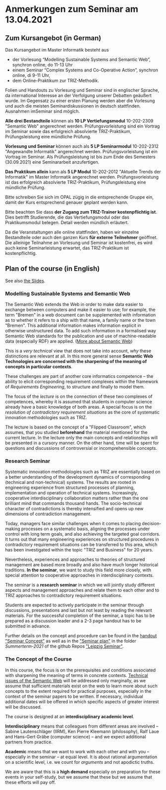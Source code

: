 # Anmerkungen zum Seminar am 13.04.2021

## Zum Kursangebot (in German)

Das Kursangebot im Master Informatik besteht aus
* der Vorlesung “Modelling Sustainable Systems and Semantic Web”, synchron
  online, do 11-13 Uhr
* einem Seminar “Complex Systems and Co-Operative Action”, synchron online, di
  9-11 Uhr,
* dem Online-Praktikum zur TRIZ-Methodik.

Folien und Handouts zu Vorlesung und Seminar sind in englischer Sprache, da
international Interesse an der Verfolgung unserer Debatten geäußert wurde.  Im
Gegensatz zu einer ersten Planung werden aber die Vorlesung und auch die
meisten Seminardiskussionen in deutsch stattfinden. Ausnahmen imSeminar sind
möglch.

__Alle drei Bestandteile__ können als __10 LP Vertiefungsmodul__ 10-202-2309
"Semantic Web" angerechnet werden. Prüfungsvorleistung sind ein Vortrag im
Seminar sowie das erfolgreich absolvierte TRIZ-Praktikum, Prüfungsleistung
eine mündliche Prüfung.

__Vorlesung und Seminar__ können auch als __5 LP Seminarmodul__ 10-202-2312
"Angewandte Informatik" angerechnet werden. Prüfungsvorleistung ist ein Vortrag
im Seminar. Als Prüfungsleistung ist bis zum Ende des Semesters (30.09.2021)
eine Seminararbeit anzufertigen.

__Das Praktikum allein__ kann als __5 LP Modul__ 10-202-2012 "Aktuelle Trends
der Informatik" im Master Informatik angerechnet werden. Prüfungsvorleistung
ist das erfolgreich absolvierte TRIZ-Praktikum, Prüfungsleistung eine
mündliche Prüfung.

Bitte schreiben Sie sich im OPAL zügig in die entsprechende Gruppe ein, damit
der Kurs entsprechend genauer geplant werden kann.

Bitte beachten Sie dass __der Zugang zum TRIZ-Trainer kostenpflichtig ist__.
Dies betrifft Studierende, die das Vertiefungsmodul oder das Praktikumsmodul
belegen.  Detail werden mündlich erläutert.

Da die Veranstaltungen alle online stattfinden, haben wir einzelne
Bestandteile oder auch den ganzen Kurs __für externe Teilnehmer__ geöffnet.
Die alleinige Teilnahme an Vorlesung und Seminar ist kostenfrei, es wird auch
keine Seminarleistung erwartet, das TRIZ-Praktikum ist kostenpflichtig.

## Plan of the course (in English)

See also [the Slides](Slides.pdf).

### Modelling Sustainable Systems and Semantic Web

The Semantic Web extends the Web in order to make data easier to exchange
between computers and make it easier to use; for example, the term "Bremen" in
a web document can be supplemented with information as to whether it refers to
a ship with that name, a family name or the town "Bremen".  This additional
information makes information explicit in otherwise unstructured data.  To add
such information in a formalised way Semantic Web standards for the
publication and use of machine-readable data (especially RDF) are applied.
([More about Semantic Web](https://en.wikipedia.org/wiki/Semantic_Web))

This is a _very technical_ view that does not take into account, _why_ these
distinctions are relevant at all.  In this more general sense __Semantic Web
Technologies are concerned with the sharpening of the meaning of concepts in
particular contexts__.

These challenges are part of another core informatics competence &ndash; the
ability to elicit corresponding requirement complexes within the framework of
_Requirements Engineering_, to structure and finally to model them.

The focus of the _lecture_ is on the connection of these two complexes of
competences, whereby it is assumed that students in computer science already
have a basic knowledge of both areas.  A special focus is on the _resolution
of contradictory requirement situations_ as the core of systematic innovation
methodologies such as TRIZ.

The lecture is based on the concept of a "Flipped Classroom", which assumes,
that you studied __beforehand__ the material mentioned for the current
lecture. In the lecture only the main concepts and relationships will be
presented in a cursory manner.  On the other hand, time will be spent for
questions and discussions of controversial or incomprehensible concepts.

### Research Seminar

Systematic innovation methodologies such as TRIZ are essentially based on a
better understanding of the development dynamics of corresponding (technical
and non-technical) systems.  The results are rooted in engineering experience
from structured processes of planning, implementation and operation of
technical systems. Increasingly, cooperative interdisciplinary collaboration
matters rather than the one brilliant mind that commands thousand hands. The
socio-technical character of contradictions is thereby intensified and opens
up new dimensions of contradiction management.

Today, managers face similar challenges when it comes to placing
decision-making processes on a systematic basis, aligning the processes under
control with long term goals, and also achieving the targeted goal corridors.
It turns out that many engineering experiences on structured procedures in
contradictory requirement situations can be transferred to this area, which
has been investigated within the topic "TRIZ and Business" for 20 years.

Nevertheless, experiences and approaches to theories of structured management
are based more broadly and also have much longer historical traditions. __In
the seminar__, we want to study this field more closely, with special
attention to cooperative approaches in interdisciplinary contexts.

The seminar is a __research seminar__ in which we will jointly study different
aspects and management approaches and relate them to each other and to TRIZ
approaches to contradictory requirement situations.

Students are expected to actively participate in the seminar through
discussions, presentations and last but not least by reading the relevant
materials.  For the successful completion of the seminar, a topic has to be
prepared as a discussion leader and a 2-3 page handout has to be submitted in
advance.

Further details on the concept and procedure can be found in the [handout
"Seminar Concept"](../Seminarconcept.pdf) as well as in the ["Seminar
plan"](../Seminarplan.md) in the folder _Summerterm-2021_ of the github Repos
["Leipzig Seminar"](https://github.com/wumm-project/Leipzig-Seminar).

### The Concept of the Course

In this course, the focus is on the prerequisites and conditions associated
with sharpening the meaning of terms in concrete contexts.  [Technical issues
of the Semantic Web](https://www.semantic-web-grundlagen.de/) will be
addressed only marginally, as we assume that sufficient materials exist on the
web to learn more about such concepts to the extent required for practical
purposes, especially in the context of the seminar papers to be written. If
necessary, individual additional dates will be offered in which specific
aspects of greater interest will be discussed.

The course is designed at an __interdisciplinary academic level__. 

__Interdisciplinary__ means that colleagues from different areas are involved
&ndash; Sabine Lautenschläger (IIRM), Ken Pierre Kleemann (philosophy), Ralf
Laue and Hans-Gert Gräbe (computer science) &ndash; and we expect additional
partners from practice.

__Academic__ means that we want to work with each other and with you &ndash;
especially in the seminar &ndash; at equal level. It is about rational
argumentation on a scientific level, i.e. we count for _arguments_ and not
apodictic truths.

We are aware that this is a __high demand__ especially on preparation for
these events in your self-study, but we assume that these but we assume that
these efforts will pay off.
